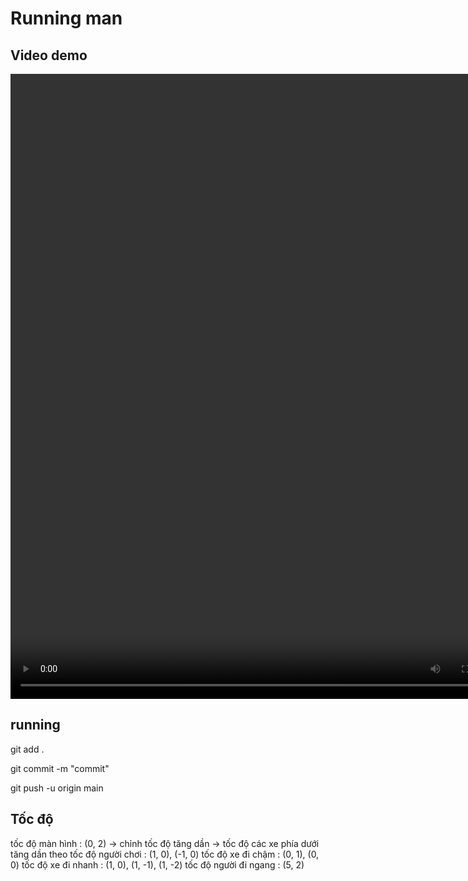# Running man

## Video demo

<video width="800" height="1000" controls>
    <source src="video/recording.mp4" type="mp4">
</video>

## running

git add .

git commit -m "commit"

git push -u origin main

## Tốc độ

tốc độ màn hình : (0, 2) -> chỉnh tốc độ tăng dần -> tốc độ các xe phía dưới tăng dần theo
tốc độ người chơi : (1, 0), (-1, 0)
tốc độ xe đi chậm : (0, 1), (0, 0)
tốc độ xe đi nhanh : (1, 0), (1, -1), (1, -2)
tốc độ người đi ngang : (5, 2)
